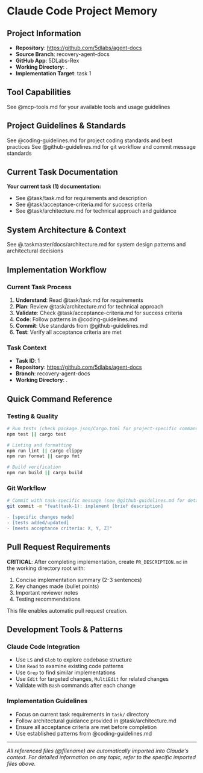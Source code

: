 
# Claude Code Project Memory

## Project Information
- **Repository**: https://github.com/5dlabs/agent-docs
- **Source Branch**: recovery-agent-docs
- **GitHub App**: 5DLabs-Rex
- **Working Directory**: .
- **Implementation Target**: task 1

## Tool Capabilities

See @mcp-tools.md for your available tools and usage guidelines

## Project Guidelines & Standards

See @coding-guidelines.md for project coding standards and best practices
See @github-guidelines.md for git workflow and commit message standards

## Current Task Documentation

**Your current task (1) documentation:**
- See @task/task.md for requirements and description
- See @task/acceptance-criteria.md for success criteria
- See @task/architecture.md for technical approach and guidance

## System Architecture & Context

See @.taskmaster/docs/architecture.md for system design patterns and architectural decisions


## Implementation Workflow

### Current Task Process
1. **Understand**: Read @task/task.md for requirements
2. **Plan**: Review @task/architecture.md for technical approach
3. **Validate**: Check @task/acceptance-criteria.md for success criteria
4. **Code**: Follow patterns in @coding-guidelines.md
5. **Commit**: Use standards from @github-guidelines.md
6. **Test**: Verify all acceptance criteria are met

### Task Context
- **Task ID**: 1
- **Repository**: https://github.com/5dlabs/agent-docs
- **Branch**: recovery-agent-docs
- **Working Directory**: .

## Quick Command Reference

### Testing & Quality
```bash
# Run tests (check package.json/Cargo.toml for project-specific commands)
npm test || cargo test

# Linting and formatting
npm run lint || cargo clippy
npm run format || cargo fmt

# Build verification
npm run build || cargo build
```

### Git Workflow
```bash
# Commit with task-specific message (see @github-guidelines.md for details)
git commit -m "feat(task-1): implement [brief description]

- [specific changes made]
- [tests added/updated]
- [meets acceptance criteria: X, Y, Z]"
```

## Pull Request Requirements

**CRITICAL**: After completing implementation, create `PR_DESCRIPTION.md` in the working directory root with:

1. Concise implementation summary (2-3 sentences)
2. Key changes made (bullet points)
3. Important reviewer notes
4. Testing recommendations

This file enables automatic pull request creation.

## Development Tools & Patterns

### Claude Code Integration
- Use `LS` and `Glob` to explore codebase structure
- Use `Read` to examine existing code patterns
- Use `Grep` to find similar implementations
- Use `Edit` for targeted changes, `MultiEdit` for related changes
- Validate with `Bash` commands after each change

### Implementation Guidelines
- Focus on current task requirements in `task/` directory
- Follow architectural guidance provided in @task/architecture.md
- Ensure all acceptance criteria are met before completion
- Use established patterns from @coding-guidelines.md

---

*All referenced files (@filename) are automatically imported into Claude's context. For detailed information on any topic, refer to the specific imported files above.*

